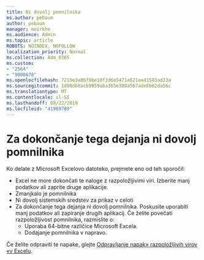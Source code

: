 ```yaml
---
title: Ni dovolj pomnilnika
ms.author: pebaum
author: pebaum
manager: mnirkhe
ms.audience: Admin
ms.topic: article
ROBOTS: NOINDEX, NOFOLLOW
localization_priority: Normal
ms.collection: Adm_O365
ms.custom:
- "2564"
- "9000678"
ms.openlocfilehash: 7215e3a86f9be10f3d6e5471a621aa41583ad33a
ms.sourcegitcommit: 1d98db8acb9959aba3b5e308a567ade6b62da56c
ms.translationtype: MT
ms.contentlocale: sl-SI
ms.lasthandoff: 08/22/2019
ms.locfileid: "41969789"
---
```

# <a name="there-isnt-enough-memory-to-complete-this-action"></a>Za dokončanje tega dejanja ni dovolj pomnilnika

Ko delate z Microsoft Excelovo datoteko, prejmete eno od teh sporočil:

- Excel ne more dokončati te naloge z razpoložljivimi viri. Izberite manj podatkov ali zaprite druge aplikacije.
- Zmanjkalo je pomnilnika
- Ni dovolj sistemskih sredstev za prikaz v celoti
- Za dokončanje tega dejanja ni dovolj pomnilnika. Poskusite uporabiti manj podatkov ali zapiranje drugih aplikacij. Če želite povečati razpoložljivost pomnilnika, razmislite o: 
    - Uporaba 64-bitne različice Microsoft Excela.
    - Dodajanje pomnilnika v napravo.

Če želite odpraviti te napake, glejte [Odpravljanje napak» razpoložljivih virov «v Excelu](https://docs.microsoft.com/office/troubleshoot/excel/available-resources-errors).